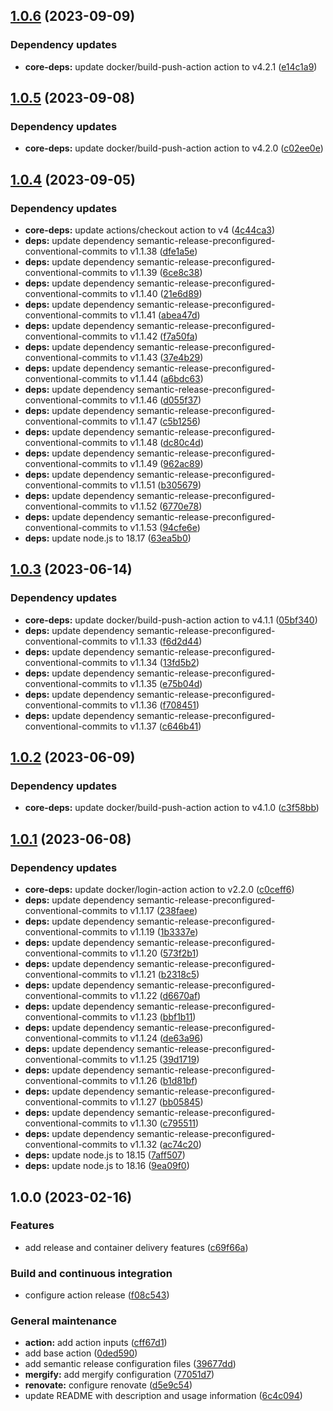 ## [1.0.6](https://github.com/SmartOperatingBlock/release-and-delivery-action/compare/1.0.5...1.0.6) (2023-09-09)


### Dependency updates

* **core-deps:** update docker/build-push-action action to v4.2.1 ([e14c1a9](https://github.com/SmartOperatingBlock/release-and-delivery-action/commit/e14c1a9ed24824289822c6f3f65ed0881984ec7d))

## [1.0.5](https://github.com/SmartOperatingBlock/release-and-delivery-action/compare/1.0.4...1.0.5) (2023-09-08)


### Dependency updates

* **core-deps:** update docker/build-push-action action to v4.2.0 ([c02ee0e](https://github.com/SmartOperatingBlock/release-and-delivery-action/commit/c02ee0e5c27702ec098d65fbfe37e4515f8db2f0))

## [1.0.4](https://github.com/SmartOperatingBlock/release-and-delivery-action/compare/1.0.3...1.0.4) (2023-09-05)


### Dependency updates

* **core-deps:** update actions/checkout action to v4 ([4c44ca3](https://github.com/SmartOperatingBlock/release-and-delivery-action/commit/4c44ca30e5e99f5919706ac5619964eedf19eac3))
* **deps:** update dependency semantic-release-preconfigured-conventional-commits to v1.1.38 ([dfe1a5e](https://github.com/SmartOperatingBlock/release-and-delivery-action/commit/dfe1a5e0d5c99b3d0cbed1a73f1643173163c03b))
* **deps:** update dependency semantic-release-preconfigured-conventional-commits to v1.1.39 ([6ce8c38](https://github.com/SmartOperatingBlock/release-and-delivery-action/commit/6ce8c38911630cbfdb7ac34ad889677dd1af3cf9))
* **deps:** update dependency semantic-release-preconfigured-conventional-commits to v1.1.40 ([21e6d89](https://github.com/SmartOperatingBlock/release-and-delivery-action/commit/21e6d89b8fb074746495858edf1efbfa7716a5e0))
* **deps:** update dependency semantic-release-preconfigured-conventional-commits to v1.1.41 ([abea47d](https://github.com/SmartOperatingBlock/release-and-delivery-action/commit/abea47d31f6a5c0cb9770bc32d8ada453c4ee489))
* **deps:** update dependency semantic-release-preconfigured-conventional-commits to v1.1.42 ([f7a50fa](https://github.com/SmartOperatingBlock/release-and-delivery-action/commit/f7a50fa1fbd7973800b2ea8ae1233bcdd7108558))
* **deps:** update dependency semantic-release-preconfigured-conventional-commits to v1.1.43 ([37e4b29](https://github.com/SmartOperatingBlock/release-and-delivery-action/commit/37e4b296feb6721863d1e9e9abd59e1ab04415b0))
* **deps:** update dependency semantic-release-preconfigured-conventional-commits to v1.1.44 ([a6bdc63](https://github.com/SmartOperatingBlock/release-and-delivery-action/commit/a6bdc6316367e5d10c90637c590277f6303d957b))
* **deps:** update dependency semantic-release-preconfigured-conventional-commits to v1.1.46 ([d055f37](https://github.com/SmartOperatingBlock/release-and-delivery-action/commit/d055f37b0a06ee555e164f084b1be8d7a1d3b021))
* **deps:** update dependency semantic-release-preconfigured-conventional-commits to v1.1.47 ([c5b1256](https://github.com/SmartOperatingBlock/release-and-delivery-action/commit/c5b1256269e338db4affacdad25734438e851abb))
* **deps:** update dependency semantic-release-preconfigured-conventional-commits to v1.1.48 ([dc80c4d](https://github.com/SmartOperatingBlock/release-and-delivery-action/commit/dc80c4d3e3af7d0f0f67588852bf8caeb5859019))
* **deps:** update dependency semantic-release-preconfigured-conventional-commits to v1.1.49 ([962ac89](https://github.com/SmartOperatingBlock/release-and-delivery-action/commit/962ac8969707e69546c3fc9a4b691b901eea46c4))
* **deps:** update dependency semantic-release-preconfigured-conventional-commits to v1.1.51 ([b305679](https://github.com/SmartOperatingBlock/release-and-delivery-action/commit/b305679862283e03b423c20e0e81de0f29388adf))
* **deps:** update dependency semantic-release-preconfigured-conventional-commits to v1.1.52 ([6770e78](https://github.com/SmartOperatingBlock/release-and-delivery-action/commit/6770e782c5f8ce6d7c42d1d0e2883bed157e75d4))
* **deps:** update dependency semantic-release-preconfigured-conventional-commits to v1.1.53 ([94cfe6e](https://github.com/SmartOperatingBlock/release-and-delivery-action/commit/94cfe6ef611a864efa5f262c744b5a7cc52aab7a))
* **deps:** update node.js to 18.17 ([63ea5b0](https://github.com/SmartOperatingBlock/release-and-delivery-action/commit/63ea5b0633399bbac7a6269695932e7df15c47de))

## [1.0.3](https://github.com/SmartOperatingBlock/release-and-delivery-action/compare/1.0.2...1.0.3) (2023-06-14)


### Dependency updates

* **core-deps:** update docker/build-push-action action to v4.1.1 ([05bf340](https://github.com/SmartOperatingBlock/release-and-delivery-action/commit/05bf3405c3df4bbee4ae3bda45c04923c5407cc7))
* **deps:** update dependency semantic-release-preconfigured-conventional-commits to v1.1.33 ([f6d2d44](https://github.com/SmartOperatingBlock/release-and-delivery-action/commit/f6d2d443747a120b33fb8fa36344e4665f23a92c))
* **deps:** update dependency semantic-release-preconfigured-conventional-commits to v1.1.34 ([13fd5b2](https://github.com/SmartOperatingBlock/release-and-delivery-action/commit/13fd5b284562cba56ce1597e29b7cc77a8011687))
* **deps:** update dependency semantic-release-preconfigured-conventional-commits to v1.1.35 ([e75b04d](https://github.com/SmartOperatingBlock/release-and-delivery-action/commit/e75b04db664d46ed8a2f8c68a57ad3f2ae952f19))
* **deps:** update dependency semantic-release-preconfigured-conventional-commits to v1.1.36 ([f708451](https://github.com/SmartOperatingBlock/release-and-delivery-action/commit/f7084512546767b35d4462dca6f1edbd77dd0f64))
* **deps:** update dependency semantic-release-preconfigured-conventional-commits to v1.1.37 ([c646b41](https://github.com/SmartOperatingBlock/release-and-delivery-action/commit/c646b4124262002e9c76bbec10da91a564fb6310))

## [1.0.2](https://github.com/SmartOperatingBlock/release-and-delivery-action/compare/1.0.1...1.0.2) (2023-06-09)


### Dependency updates

* **core-deps:** update docker/build-push-action action to v4.1.0 ([c3f58bb](https://github.com/SmartOperatingBlock/release-and-delivery-action/commit/c3f58bb07a5c4d7d0b859a26e04c37a6c1d083c8))

## [1.0.1](https://github.com/SmartOperatingBlock/release-and-delivery-action/compare/1.0.0...1.0.1) (2023-06-08)


### Dependency updates

* **core-deps:** update docker/login-action action to v2.2.0 ([c0ceff6](https://github.com/SmartOperatingBlock/release-and-delivery-action/commit/c0ceff66a9925610eb9a0338e5bf038200cd9866))
* **deps:** update dependency semantic-release-preconfigured-conventional-commits to v1.1.17 ([238faee](https://github.com/SmartOperatingBlock/release-and-delivery-action/commit/238faeef8d9d1201d9fcb680e0684086f9c21bac))
* **deps:** update dependency semantic-release-preconfigured-conventional-commits to v1.1.19 ([1b3337e](https://github.com/SmartOperatingBlock/release-and-delivery-action/commit/1b3337e186bda99137e6198724462b88060ef4a2))
* **deps:** update dependency semantic-release-preconfigured-conventional-commits to v1.1.20 ([573f2b1](https://github.com/SmartOperatingBlock/release-and-delivery-action/commit/573f2b1454e076a5e14220d3dae7df45469fe7ba))
* **deps:** update dependency semantic-release-preconfigured-conventional-commits to v1.1.21 ([b2318c5](https://github.com/SmartOperatingBlock/release-and-delivery-action/commit/b2318c59c1f42fc1d9b65d4a249e526c515db7b5))
* **deps:** update dependency semantic-release-preconfigured-conventional-commits to v1.1.22 ([d6670af](https://github.com/SmartOperatingBlock/release-and-delivery-action/commit/d6670af63c38acfbaf7fb5fdf17a703ab5e02406))
* **deps:** update dependency semantic-release-preconfigured-conventional-commits to v1.1.23 ([bbf1b11](https://github.com/SmartOperatingBlock/release-and-delivery-action/commit/bbf1b11a78b5fbea9071759dfd6f02170f142612))
* **deps:** update dependency semantic-release-preconfigured-conventional-commits to v1.1.24 ([de63a96](https://github.com/SmartOperatingBlock/release-and-delivery-action/commit/de63a96179369bd896fd99113efb9f8692800456))
* **deps:** update dependency semantic-release-preconfigured-conventional-commits to v1.1.25 ([39d1719](https://github.com/SmartOperatingBlock/release-and-delivery-action/commit/39d1719f6b15953c0c68012e12beb94df5efc41d))
* **deps:** update dependency semantic-release-preconfigured-conventional-commits to v1.1.26 ([b1d81bf](https://github.com/SmartOperatingBlock/release-and-delivery-action/commit/b1d81bf0fb5ceed0ad58fe50758cc8a77cd8dcee))
* **deps:** update dependency semantic-release-preconfigured-conventional-commits to v1.1.27 ([bb05845](https://github.com/SmartOperatingBlock/release-and-delivery-action/commit/bb058457f24d7aada06a9d6092ade08d8dc6e57f))
* **deps:** update dependency semantic-release-preconfigured-conventional-commits to v1.1.30 ([c795511](https://github.com/SmartOperatingBlock/release-and-delivery-action/commit/c7955112bf0ce0c68b0aec2519aed413226e2d62))
* **deps:** update dependency semantic-release-preconfigured-conventional-commits to v1.1.32 ([ac74c20](https://github.com/SmartOperatingBlock/release-and-delivery-action/commit/ac74c20217eb6feaf7af5ba05feab4f1559d2e61))
* **deps:** update node.js to 18.15 ([7aff507](https://github.com/SmartOperatingBlock/release-and-delivery-action/commit/7aff5077b423dfcb36f6b8f45d260ca3a484ec28))
* **deps:** update node.js to 18.16 ([9ea09f0](https://github.com/SmartOperatingBlock/release-and-delivery-action/commit/9ea09f01e81dd17058b5f4b162da3d8c952fdcd5))

## 1.0.0 (2023-02-16)


### Features

* add release and container delivery features ([c69f66a](https://github.com/SmartOperatingBlock/release-and-delivery-action/commit/c69f66a920515d951f59782228bfbd387485632f))


### Build and continuous integration

* configure action release ([f08c543](https://github.com/SmartOperatingBlock/release-and-delivery-action/commit/f08c5438ce6cd599e37beb62c1ebbb0e663906f4))


### General maintenance

* **action:** add action inputs ([cff67d1](https://github.com/SmartOperatingBlock/release-and-delivery-action/commit/cff67d14bbcc521684483026bdca802f35c37a85))
* add base action ([0ded590](https://github.com/SmartOperatingBlock/release-and-delivery-action/commit/0ded59080b1ce6e0b0f92e31f42152461f802dd3))
* add semantic release configuration files ([39677dd](https://github.com/SmartOperatingBlock/release-and-delivery-action/commit/39677ddcac154adba54afd865387ca87cd6e13b1))
* **mergify:** add mergify configuration ([77051d7](https://github.com/SmartOperatingBlock/release-and-delivery-action/commit/77051d7bf8c962a32e1db3754cf2da858efa6f41))
* **renovate:** configure renovate ([d5e9c54](https://github.com/SmartOperatingBlock/release-and-delivery-action/commit/d5e9c54cc96e883a9e4864c25e27f410e97ece03))
* update README with description and usage information ([6c4c094](https://github.com/SmartOperatingBlock/release-and-delivery-action/commit/6c4c094cba4712c850ca5ded0117bc8fd1c75776))
